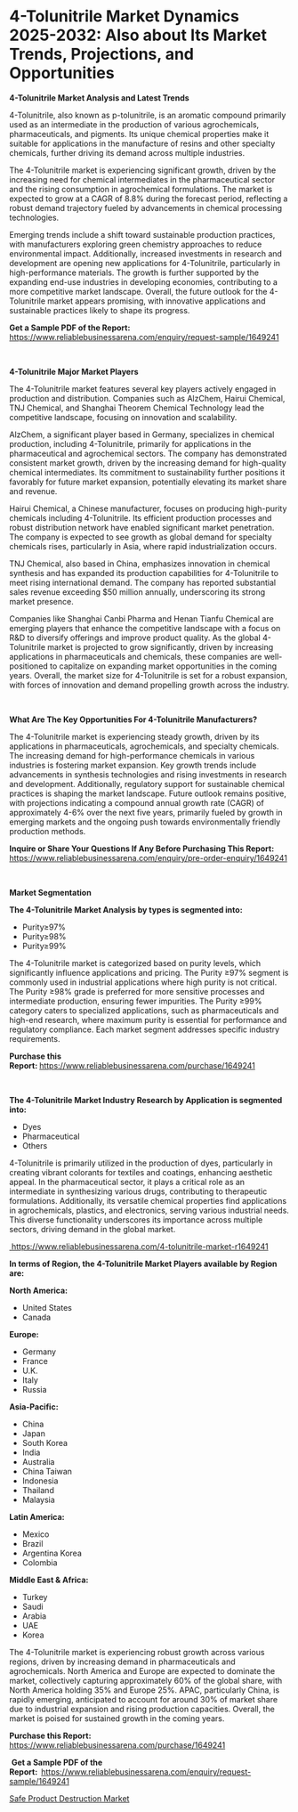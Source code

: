 <p><h1>4-Tolunitrile Market Dynamics 2025-2032: Also about Its Market Trends, Projections, and Opportunities</h1></p><p><strong>4-Tolunitrile Market Analysis and Latest Trends</strong></p>
<p><p>4-Tolunitrile, also known as p-tolunitrile, is an aromatic compound primarily used as an intermediate in the production of various agrochemicals, pharmaceuticals, and pigments. Its unique chemical properties make it suitable for applications in the manufacture of resins and other specialty chemicals, further driving its demand across multiple industries. </p><p>The 4-Tolunitrile market is experiencing significant growth, driven by the increasing need for chemical intermediates in the pharmaceutical sector and the rising consumption in agrochemical formulations. The market is expected to grow at a CAGR of 8.8% during the forecast period, reflecting a robust demand trajectory fueled by advancements in chemical processing technologies.</p><p>Emerging trends include a shift toward sustainable production practices, with manufacturers exploring green chemistry approaches to reduce environmental impact. Additionally, increased investments in research and development are opening new applications for 4-Tolunitrile, particularly in high-performance materials. The growth is further supported by the expanding end-use industries in developing economies, contributing to a more competitive market landscape. Overall, the future outlook for the 4-Tolunitrile market appears promising, with innovative applications and sustainable practices likely to shape its progress.</p></p>
<p><strong>Get a Sample PDF of the Report:&nbsp;</strong> <a href="https://www.reliablebusinessarena.com/enquiry/request-sample/1649241?utm_campaign=3267&utm_medium=2&utm_source=Github&utm_content=ia&utm_term=26032025&utm_id=4-tolunitrile">https://www.reliablebusinessarena.com/enquiry/request-sample/1649241</a></p>
<p>&nbsp;</p>
<p><strong>4-Tolunitrile Major Market Players</strong></p>
<p><p>The 4-Tolunitrile market features several key players actively engaged in production and distribution. Companies such as AlzChem, Hairui Chemical, TNJ Chemical, and Shanghai Theorem Chemical Technology lead the competitive landscape, focusing on innovation and scalability.</p><p>AlzChem, a significant player based in Germany, specializes in chemical production, including 4-Tolunitrile, primarily for applications in the pharmaceutical and agrochemical sectors. The company has demonstrated consistent market growth, driven by the increasing demand for high-quality chemical intermediates. Its commitment to sustainability further positions it favorably for future market expansion, potentially elevating its market share and revenue.</p><p>Hairui Chemical, a Chinese manufacturer, focuses on producing high-purity chemicals including 4-Tolunitrile. Its efficient production processes and robust distribution network have enabled significant market penetration. The company is expected to see growth as global demand for specialty chemicals rises, particularly in Asia, where rapid industrialization occurs.</p><p>TNJ Chemical, also based in China, emphasizes innovation in chemical synthesis and has expanded its production capabilities for 4-Tolunitrile to meet rising international demand. The company has reported substantial sales revenue exceeding $50 million annually, underscoring its strong market presence.</p><p>Companies like Shanghai Canbi Pharma and Henan Tianfu Chemical are emerging players that enhance the competitive landscape with a focus on R&D to diversify offerings and improve product quality. As the global 4-Tolunitrile market is projected to grow significantly, driven by increasing applications in pharmaceuticals and chemicals, these companies are well-positioned to capitalize on expanding market opportunities in the coming years. Overall, the market size for 4-Tolunitrile is set for a robust expansion, with forces of innovation and demand propelling growth across the industry.</p></p>
<p>&nbsp;</p>
<p><strong>What Are The Key Opportunities For 4-Tolunitrile Manufacturers?</strong></p>
<p><p>The 4-Tolunitrile market is experiencing steady growth, driven by its applications in pharmaceuticals, agrochemicals, and specialty chemicals. The increasing demand for high-performance chemicals in various industries is fostering market expansion. Key growth trends include advancements in synthesis technologies and rising investments in research and development. Additionally, regulatory support for sustainable chemical practices is shaping the market landscape. Future outlook remains positive, with projections indicating a compound annual growth rate (CAGR) of approximately 4-6% over the next five years, primarily fueled by growth in emerging markets and the ongoing push towards environmentally friendly production methods.</p></p>
<p><strong>Inquire or Share Your Questions If Any Before Purchasing This Report:</strong> <a href="https://www.reliablebusinessarena.com/enquiry/pre-order-enquiry/1649241?utm_campaign=3267&utm_medium=2&utm_source=Github&utm_content=ia&utm_term=26032025&utm_id=4-tolunitrile">https://www.reliablebusinessarena.com/enquiry/pre-order-enquiry/1649241</a></p>
<p>&nbsp;</p>
<p><strong>Market Segmentation</strong></p>
<p><strong>The 4-Tolunitrile Market Analysis by types is segmented into:</strong></p>
<p><ul><li>Purity≥97%</li><li>Purity≥98%</li><li>Purity≥99%</li></ul></p>
<p><p>The 4-Tolunitrile market is categorized based on purity levels, which significantly influence applications and pricing. The Purity ≥97% segment is commonly used in industrial applications where high purity is not critical. The Purity ≥98% grade is preferred for more sensitive processes and intermediate production, ensuring fewer impurities. The Purity ≥99% category caters to specialized applications, such as pharmaceuticals and high-end research, where maximum purity is essential for performance and regulatory compliance. Each market segment addresses specific industry requirements.</p></p>
<p><strong>Purchase this Report:&nbsp;</strong><a href="https://www.reliablebusinessarena.com/purchase/1649241?utm_campaign=3267&utm_medium=2&utm_source=Github&utm_content=ia&utm_term=26032025&utm_id=4-tolunitrile">https://www.reliablebusinessarena.com/purchase/1649241</a></p>
<p>&nbsp;</p>
<p><strong>The 4-Tolunitrile Market Industry Research by Application is segmented into:</strong></p>
<p><ul><li>Dyes</li><li>Pharmaceutical</li><li>Others</li></ul></p>
<p><p>4-Tolunitrile is primarily utilized in the production of dyes, particularly in creating vibrant colorants for textiles and coatings, enhancing aesthetic appeal. In the pharmaceutical sector, it plays a critical role as an intermediate in synthesizing various drugs, contributing to therapeutic formulations. Additionally, its versatile chemical properties find applications in agrochemicals, plastics, and electronics, serving various industrial needs. This diverse functionality underscores its importance across multiple sectors, driving demand in the global market.</p></p>
<p><a href="https://www.reliablebusinessarena.com/4-tolunitrile-market-r1649241?utm_campaign=3267&utm_medium=2&utm_source=Github&utm_content=ia&utm_term=26032025&utm_id=4-tolunitrile">&nbsp;https://www.reliablebusinessarena.com/4-tolunitrile-market-r1649241</a></p>
<p><strong>In terms of Region, the 4-Tolunitrile Market Players available by Region are:</strong></p>
<p>
    <p> <strong> North America: </strong>
        <ul>
            <li>United States</li>
            <li>Canada</li>
        </ul>
        </p> 
    <p> <strong> Europe: </strong>
        <ul>
            <li>Germany</li>
            <li>France</li>
            <li>U.K.</li>
            <li>Italy</li>
            <li>Russia</li>
        </ul>
        </p> 
    <p> <strong> Asia-Pacific: </strong>
        <ul>
            <li>China</li>
            <li>Japan</li>
            <li>South Korea</li>
            <li>India</li>
            <li>Australia</li>
            <li>China Taiwan</li>
            <li>Indonesia</li>
            <li>Thailand</li>
            <li>Malaysia</li>
        </ul>
        </p> 
    <p> <strong> Latin America: </strong>
        <ul>
            <li>Mexico</li>
            <li>Brazil</li>
            <li>Argentina Korea</li>
            <li>Colombia</li>
        </ul>
        </p> 
    <p> <strong> Middle East & Africa: </strong>
        <ul>
            <li>Turkey</li>
            <li>Saudi</li>
            <li>Arabia</li>
            <li>UAE</li>
            <li>Korea</li>
        </ul>
    </p>
    </p>
<p><p>The 4-Tolunitrile market is experiencing robust growth across various regions, driven by increasing demand in pharmaceuticals and agrochemicals. North America and Europe are expected to dominate the market, collectively capturing approximately 60% of the global share, with North America holding 35% and Europe 25%. APAC, particularly China, is rapidly emerging, anticipated to account for around 30% of market share due to industrial expansion and rising production capacities. Overall, the market is poised for sustained growth in the coming years.</p></p>
<p><strong>Purchase this Report: </strong><a href="https://www.reliablebusinessarena.com/purchase/1649241?utm_campaign=3267&utm_medium=2&utm_source=Github&utm_content=ia&utm_term=26032025&utm_id=4-tolunitrile">https://www.reliablebusinessarena.com/purchase/1649241</a></p>
<p>&nbsp;<strong>Get a Sample PDF of the Report:&nbsp;&nbsp;</strong><a href="https://www.reliablebusinessarena.com/enquiry/request-sample/1649241?utm_campaign=3267&utm_medium=2&utm_source=Github&utm_content=ia&utm_term=26032025&utm_id=4-tolunitrile">https://www.reliablebusinessarena.com/enquiry/request-sample/1649241</a></p>
<p><strong></strong></p>
<p><p><a href="https://github.com/duscarajlha/Market-Research-Report-List-1/blob/main/safe-product-destruction-market.md?utm_campaign=3267&utm_medium=2&utm_source=Github&utm_content=ia&utm_term=26032025&utm_id=4-tolunitrile">Safe Product Destruction Market</a></p></p>